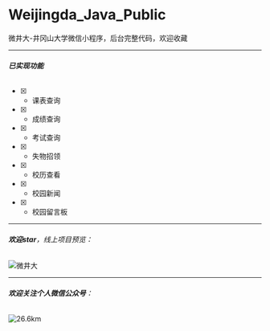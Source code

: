 # **Weijingda_Java_Public**
微井大-井冈山大学微信小程序，后台完整代码，欢迎收藏

---


###### **已实现功能**

- [x] - 课表查询
- [x] - 成绩查询
- [x] - 考试查询
- [x] - 失物招领
- [x] - 校历查看
- [x] - 校园新闻
- [x] - 校园留言板


---

###### **欢迎star**，线上项目预览：

![微井大](https://wjdgood.oss-cn-shanghai.aliyuncs.com/%E9%BB%91%E8%89%B2.png)

---
###### **欢迎关注个人微信公众号**：
![26.6km](https://wjdgood.oss-cn-shanghai.aliyuncs.com/266km.png)
